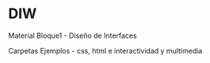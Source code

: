 # DIW
Material Bloque1 - Diseño de Interfaces

Carpetas Ejemplos - css, html e interactividad y multimedia
